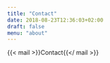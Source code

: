```yaml
---
title: "Contact"
date: 2018-08-23T12:36:03+02:00
draft: false
menu: "about"
---
```


{{< mail >}}Contact{{</ mail >}} 